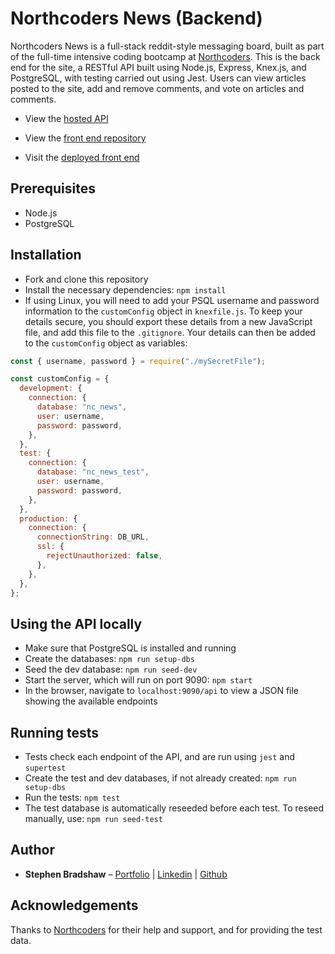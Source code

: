 # Northcoders News (Backend)

Northcoders News is a full-stack reddit-style messaging board, built as part of the full-time intensive coding bootcamp at [Northcoders](https://www.northcoders.com/). This is the back end for the site, a RESTful API built using Node.js, Express, Knex.js, and PostgreSQL, with testing carried out using Jest. Users can view articles posted to the site, add and remove comments, and vote on articles and comments.

- View the [hosted API](https://sb-nc-news-backend.herokuapp.com/api)

- View the [front end repository](https://github.com/stephenjbradshaw/nc-news-frontend)

- Visit the [deployed front end](https://sb-nc-news.netlify.app/)

## Prerequisites

- Node.js
- PostgreSQL

## Installation

- Fork and clone this repository
- Install the necessary dependencies: `npm install`
- If using Linux, you will need to add your PSQL username and password information to the `customConfig` object in `knexfile.js`. To keep your details secure, you should export these details from a new JavaScript file, and add this file to the `.gitignore`. Your details can then be added to the `customConfig` object as variables:

```javascript
const { username, password } = require("./mySecretFile");

const customConfig = {
  development: {
    connection: {
      database: "nc_news",
      user: username,
      password: password,
    },
  },
  test: {
    connection: {
      database: "nc_news_test",
      user: username,
      password: password,
    },
  },
  production: {
    connection: {
      connectionString: DB_URL,
      ssl: {
        rejectUnauthorized: false,
      },
    },
  },
};
```

## Using the API locally

- Make sure that PostgreSQL is installed and running
- Create the databases: `npm run setup-dbs`
- Seed the dev database: `npm run seed-dev`
- Start the server, which will run on port 9090: `npm start`
- In the browser, navigate to `localhost:9090/api` to view a JSON file showing the available endpoints

## Running tests

- Tests check each endpoint of the API, and are run using `jest` and `supertest`
- Create the test and dev databases, if not already created: `npm run setup-dbs`
- Run the tests: `npm test`
- The test database is automatically reseeded before each test. To reseed manually, use: `npm run seed-test`

## Author

- **Stephen Bradshaw** – [Portfolio](https://www.stephenbradshaw.dev) | [Linkedin](https://www.linkedin.com/in/stephenbradshawdev/) | [Github](https://github.com/stephenjbradshaw)

## Acknowledgements

Thanks to [Northcoders](https://www.northcoders.com/) for their help and support, and for providing the test data.
